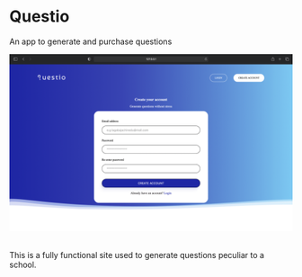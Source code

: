 # Questio
An app to generate and purchase questions 

![This is what the site looks like](img/livepreview.png)

<br>This is a fully functional site used to generate questions peculiar to a school.


